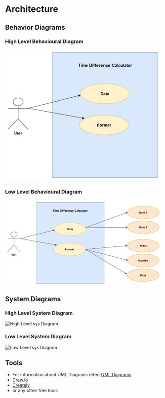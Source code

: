 # Architecture

## Behavior Diagrams

### High Level Behavioural Diagram
![High Level Usecase Diagram](https://github.com/Hrishikeshkashyap/LTTS_mini_project/blob/main/2_Architecture/behavior%20Diagrams/HLB.jpg)

### Low Level Behavioural Diagram
![Low Level Usecase Diagram](https://github.com/Hrishikeshkashyap/LTTS_mini_project/blob/main/2_Architecture/behavior%20Diagrams/LLB.jpg)

## System Diagrams

### High Level System Diagram
![High Level sys Diagram](https://github.com/Sanchana-2k/LTTS_C_MiniProject/blob/22425b9510beba7e64e445083b2516cf66942ac0/2_Architecture/structure%20Diagrams/HL_sys_diag.jpg)

### Low Level System Diagram
![Low Level sys Diagram](https://github.com/Sanchana-2k/LTTS_C_MiniProject/blob/22425b9510beba7e64e445083b2516cf66942ac0/2_Architecture/structure%20Diagrams/LL_sys_diag.jpg)


## Tools 
* For information about UML Diagrams refer: [UML Diagrams](https://www.uml-diagrams.org/uml-25-diagrams.html)
* [Draw.io](https://app.diagrams.net/)
* [Creately](https://app.creately.com/diagram/create)
* or any other free tools
